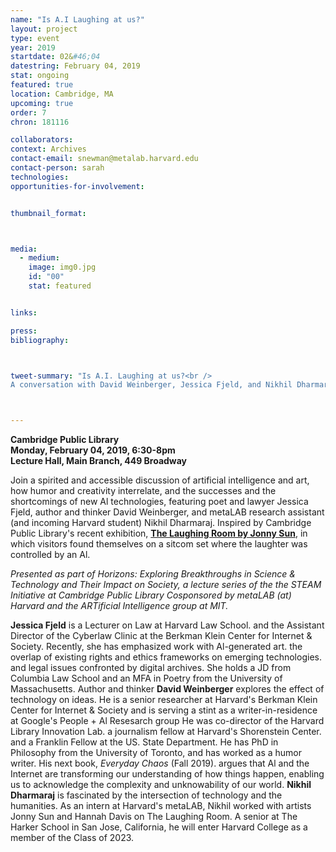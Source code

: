 ```yaml
---
name: "Is A.I Laughing at us?"
layout: project
type: event
year: 2019
startdate: 02&#46;04
datestring: February 04, 2019
stat: ongoing
featured: true
location: Cambridge, MA
upcoming: true
order: 7
chron: 181116

collaborators:
context: Archives
contact-email: snewman@metalab.harvard.edu
contact-person: sarah
technologies: 
opportunities-for-involvement:


thumbnail_format:



media:
  - medium:
    image: img0.jpg
    id: "00"
    stat: featured


links:

press:
bibliography:



tweet-summary: "Is A.I. Laughing at us?<br />
A conversation with David Weinberger, Jessica Fjeld, and Nikhil Dharmaraj"



---
```

**Cambridge Public Library<br />
Monday, February 04, 2019, 6:30-8pm<br />
Lecture Hall, Main Branch, 449 Broadway**

Join a spirited and accessible discussion of artificial intelligence and art, how humor and creativity interrelate, and the successes and the shortcomings of new Al technologies, featuring poet and lawyer Jessica Fjeld, author and thinker David Weinberger, and metaLAB research assistant (and incoming Harvard student) Nikhil Dharmaraj. Inspired by Cambridge Public Library's recent exhibition, **[The Laughing Room by Jonny Sun](../laughingroom)**, in which visitors found themselves on a sitcom set where the laughter was controlled by an Al.

*Presented as part of Horizons: Exploring Breakthroughs in Science & Technology and Their Impact on Society, a lecture series of the the STEAM Initiative at Cambridge Public Library Cosponsored by metaLAB (at) Harvard and the ARTificial Intelligence group at MIT.*

**Jessica Fjeld** is a Lecturer on Law at Harvard Law School. and the Assistant Director of the Cyberlaw Clinic at the Berkman Klein Center for Internet & Society. Recently, she has emphasized work with Al-generated art. the overlap of existing rights and ethics frameworks on emerging technologies. and legal issues confronted by digital archives. She holds a JD from Columbia Law School and an MFA in Poetry from the University of Massachusetts. Author and thinker **David Weinberger** explores the effect of technology on ideas. He is a senior researcher at Harvard's Berkman Klein Center for Internet & Society and is serving a stint as a writ­er-in-residence at Google's People + Al Resesarch group He was co-director of the Harvard Library Innova­tion Lab. a journalism fellow at Harvard's Shorenstein Center. and a Franklin Fellow at the US. State Depart­ment. He has PhD in Philosophy from the University of Toronto, and has worked as a humor writer. His next book, *Everyday Chaos* (Fall 2019). argues that Al and the Internet are transforming our understanding of how things happen, enabling us to acknowledge the complexity and unknowability of our world. **Nikhil Dharmaraj** is fascinated by the intersection of technology and the humanities. As an intern at Harvard's metaLAB, Nikhil worked with artists Jonny Sun and Hannah Davis on The Laughing Room. A senior at The Harker School in San Jose, California, he will enter Harvard College as a member of the Class of 2023.


